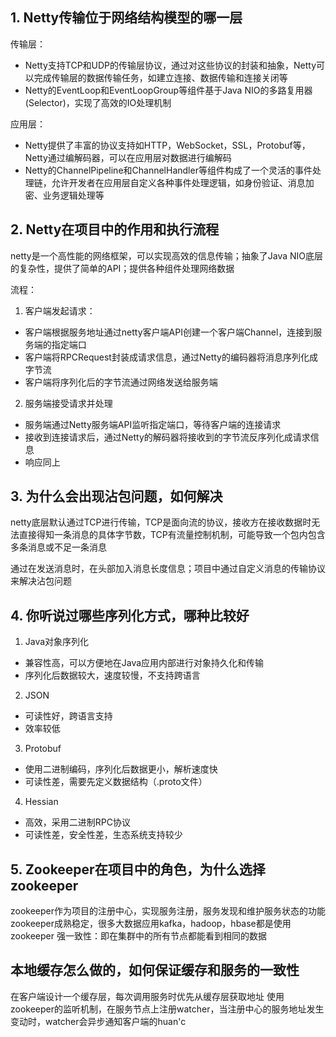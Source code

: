## 1. Netty传输位于网络结构模型的哪一层
传输层：
- Netty支持TCP和UDP的传输层协议，通过对这些协议的封装和抽象，Netty可以完成传输层的数据传输任务，如建立连接、数据传输和连接关闭等
- Netty的EventLoop和EventLoopGroup等组件基于Java NIO的多路复用器(Selector)，实现了高效的IO处理机制

应用层：
- Netty提供了丰富的协议支持如HTTP，WebSocket，SSL，Protobuf等，Netty通过编解码器，可以在应用层对数据进行编解码
- Netty的ChannelPipeline和ChannelHandler等组件构成了一个灵活的事件处理链，允许开发者在应用层自定义各种事件处理逻辑，如身份验证、消息加密、业务逻辑处理等

## 2. Netty在项目中的作用和执行流程
netty是一个高性能的网络框架，可以实现高效的信息传输；抽象了Java NIO底层的复杂性，提供了简单的API；提供各种组件处理网络数据

流程：
1. 客户端发起请求：
- 客户端根据服务地址通过netty客户端API创建一个客户端Channel，连接到服务端的指定端口
- 客户端将RPCRequest封装成请求信息，通过Netty的编码器将消息序列化成字节流
- 客户端将序列化后的字节流通过网络发送给服务端

2. 服务端接受请求并处理
- 服务端通过Netty服务端API监听指定端口，等待客户端的连接请求
- 接收到连接请求后，通过Netty的解码器将接收到的字节流反序列化成请求信息
- 响应同上

## 3. 为什么会出现沾包问题，如何解决
netty底层默认通过TCP进行传输，TCP是面向流的协议，接收方在接收数据时无法直接得知一条消息的具体字节数，TCP有流量控制机制，可能导致一个包内包含多条消息或不足一条消息

通过在发送消息时，在头部加入消息长度信息；项目中通过自定义消息的传输协议来解决沾包问题

## 4. 你听说过哪些序列化方式，哪种比较好
1. Java对象序列化
- 兼容性高，可以方便地在Java应用内部进行对象持久化和传输
- 序列化后数据较大，速度较慢，不支持跨语言

2. JSON
- 可读性好，跨语言支持
- 效率较低

3. Protobuf
- 使用二进制编码，序列化后数据更小，解析速度快
- 可读性差，需要先定义数据结构（.proto文件）

4. Hessian
- 高效，采用二进制RPC协议
- 可读性差，安全性差，生态系统支持较少

## 5. Zookeeper在项目中的角色，为什么选择zookeeper
zookeeper作为项目的注册中心，实现服务注册，服务发现和维护服务状态的功能
zookeeper成熟稳定，很多大数据应用kafka，hadoop，hbase都是使用zookeeper
强一致性：即在集群中的所有节点都能看到相同的数据

## 本地缓存怎么做的，如何保证缓存和服务的一致性
在客户端设计一个缓存层，每次调用服务时优先从缓存层获取地址
使用zookeeper的监听机制，在服务节点上注册watcher，当注册中心的服务地址发生变动时，watcher会异步通知客户端的huan'c
<!--stackedit_data:
eyJoaXN0b3J5IjpbODM3MzQ1NDI2LDg2NDk1Mjc2OSwtMTA5MD
E5OTY5NywtNjY1MzQyMzFdfQ==
-->